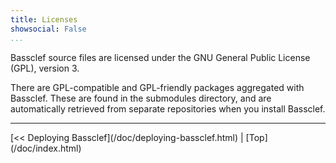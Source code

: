 ```yaml
---
title: Licenses
showsocial: False
...
```


Bassclef source files are licensed under the GNU General Public License (GPL), version 3.

There are GPL-compatible and GPL-friendly packages aggregated with Bassclef.  These are found in the submodules directory, and are automatically retrieved from separate repositories when you install Bassclef.


*   *   *   *   *   *   *   *   *   *   *   *   *   *   *   *   *   *


<nav>
[<< Deploying Bassclef](/doc/deploying-bassclef.html) |
[Top](/doc/index.html)
</nav>
